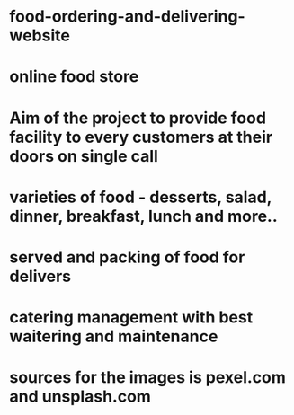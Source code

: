 # food-ordering-and-delivering-website
# online food store
# Aim of the project to provide food facility to every customers at their doors on single call
# varieties of food - desserts, salad, dinner, breakfast, lunch and more..
# served and packing of food for delivers
# catering management with best waitering and maintenance
# sources for the images is pexel.com and unsplash.com
